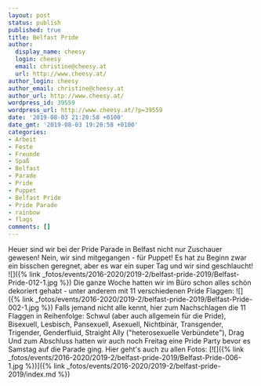 ```yaml
---
layout: post
status: publish
published: true
title: Belfast Pride
author:
  display_name: cheesy
  login: cheesy
  email: christine@cheesy.at
  url: http://www.cheesy.at/
author_login: cheesy
author_email: christine@cheesy.at
author_url: http://www.cheesy.at/
wordpress_id: 39559
wordpress_url: http://www.cheesy.at/?p=39559
date: '2019-08-03 21:20:58 +0100'
date_gmt: '2019-08-03 19:20:58 +0100'
categories:
- Arbeit
- Feste
- Freunde
- Spaß
- Belfast
- Parade
- Pride
- Puppet
- Belfast Pride
- Pride Parade
- rainbow
- flags
comments: []
---
```

Heuer sind wir bei der Pride Parade in Belfast nicht nur Zuschauer gewesen! Nein, wir sind mitgegangen - für Puppet!
Es hat zu Beginn zwar ein bisschen geregnet, aber es war ein super Tag und wir sind geschlaucht!
![]({% link _fotos/events/2016-2020/2019-2/belfast-pride-2019/Belfast-Pride-012-1.jpg %})
Die ganze Woche hatten wir im Büro schon alles schön dekoriert gehabt - unter anderem mit 11 verschiedenen Pride Flaggen:
![]({% link _fotos/events/2016-2020/2019-2/belfast-pride-2019/Belfast-Pride-002-1.jpg %})
Falls jemand nicht alle kennt, hier zum Nachschlagen die 11 Flaggen in Reihenfolge: Schwul (aber auch allgemein für die Pride), Bisexuell, Lesbisch, Pansexuell, Asexuell, Nichtbinär, Transgender, Trigender, Genderfluid, Straight Ally ("heterosexuelle Verbündete"), Drag
Und zum Abschluss hatten wir auch noch Freitag eine Pride Party bevor es Samstag auf die Parade ging. Hier geht's auch zu allen Fotos:
[![]({% link _fotos/events/2016-2020/2019-2/belfast-pride-2019/Belfast-Pride-006-1.jpg %})]({% link _fotos/events/2016-2020/2019-2/belfast-pride-2019/index.md %})
